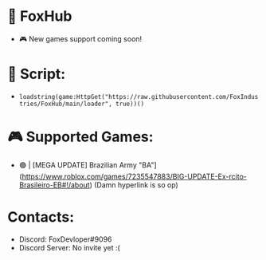 # 👋 FoxHub
- 🎮 New games support coming soon!

# 📜 Script:
- ```loadstring(game:HttpGet("https://raw.githubusercontent.com/FoxIndustries/FoxHub/main/loader", true))()```

# 🎮 Supported Games:
- 🟢 | [MEGA UPDATE] Brazilian Army "BA"](https://www.roblox.com/games/7235547883/BIG-UPDATE-Ex-rcito-Brasileiro-EB#!/about) (Damn hyperlink is so op)

# Contacts:
- Discord: FoxDevloper#9096
- Discord Server: No invite yet :(
